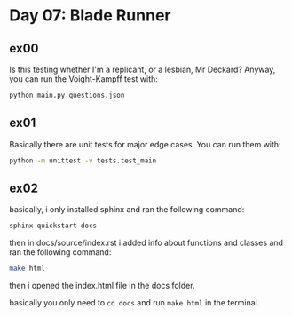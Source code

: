 # Day 07: Blade Runner

## ex00

Is this testing whether I'm a replicant, or a lesbian, Mr Deckard?
Anyway, you can run the Voight-Kampff test with:

```bash
python main.py questions.json
```

## ex01

Basically there are unit tests for major edge cases. You can run them with:

```bash
python -m unittest -v tests.test_main
```

## ex02

basically, i only installed sphinx and ran the following command:

```bash
sphinx-quickstart docs
```

then in docs/source/index.rst i added info about functions and classes and ran the following command:

```bash
make html
```

then i opened the index.html file in the docs folder.

basically you only need to `cd docs` and run `make html` in the terminal.
